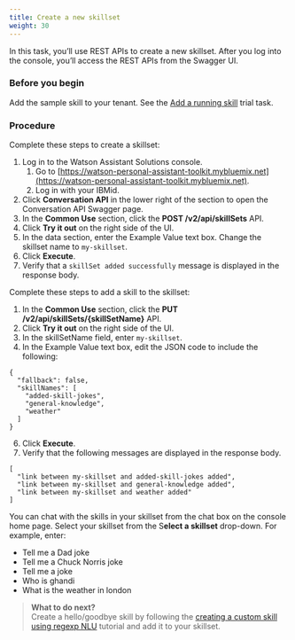 ```yaml
---
title: Create a new skillset
weight: 30
---
```


In this task, you’ll use REST APIs to create a new skillset.  After you log into the console, you’ll access the REST APIs from the Swagger UI.  

### Before you begin

Add the sample skill to your tenant. See the [Add a running skill]({{site.baseur}}/trial/add-running-skill/) trial task.

### Procedure

Complete these steps to create a skillset:

1. Log in to the Watson Assistant Solutions console.
    1. Go to [https://watson-personal-assistant-toolkit.mybluemix.net](https://watson-personal-assistant-toolkit.mybluemix.net).
    2. Log in with your IBMid.
2. Click **Conversation API** in the lower right of the section to open the Conversation API Swagger page.
3. In the **Common Use** section, click the **POST /v2/api/skillSets** API.
4. Click **Try it out** on the right side of the UI.
5. In the data section, enter the Example Value text box. Change the skillset name to `my-skillset`.
6. Click **Execute**.
7. Verify that a `skillSet added successfully` message is displayed in the response body.

Complete these steps to add a skill to the skillset:

1. In the **Common Use** section, click the **PUT /v2/api/skillSets/{skillSetName}** API.
2. Click **Try it out** on the right side of the UI.
3. In the skillSetName field, enter `my-skillset`.
4. In the Example Value text box, edit the JSON code to include the following:
  ```
  {
    "fallback": false,
    "skillNames": [
      "added-skill-jokes",
      "general-knowledge",
      "weather"
    ]
  }
  ```
6. Click **Execute**.
7. Verify that the following messages are displayed in the response body.
  ```
  [
    "link between my-skillset and added-skill-jokes added",
    "link between my-skillset and general-knowledge added",
    "link between my-skillset and weather added"
  ]

  ```

You can chat with the skills in your skillset from the chat box on the console home page. Select your skillset from the S**elect a skillset** drop-down.   For example, enter:
* Tell me a Dad joke
* Tell me a Chuck Norris joke
* Tell me a joke
* Who is ghandi
* What is the weather in london

> **What to do next?**<br/>
Create a hello/goodbye skill by following the [creating a custom skill using regexp NLU]({{site.baseurl}}/skills/build-skill/) tutorial and add it to your skillset.

